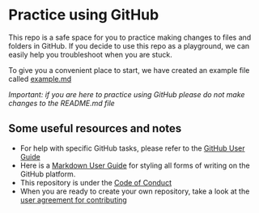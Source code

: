 # Practice using GitHub

This repo is a safe space for you to practice making changes to files and folders in GitHub. If you decide to use this repo as a playground, we can easily help you troubleshoot when you are stuck. 

To give you a convenient place to start, we have created an example file called [example.md](./example.md)

*Important: if you are here to practice using GitHub please do not make changes to the README.md file*

## Some useful resources and notes
* For help with specific GitHub tasks, please refer to the [GitHub User Guide](../organization/GitHubUsage.md)
* Here is a [Markdown User Guide](../organization/MarkdownHelp.md) for styling all forms of writing on the GitHub platform.
* This repository is under the [Code of Conduct](../organization/CODEOFCONDUCT.md)
* When you are ready to create your own repository, take a look at the [user agreement for contributing](../organization/CONTRIBUTING.md)


